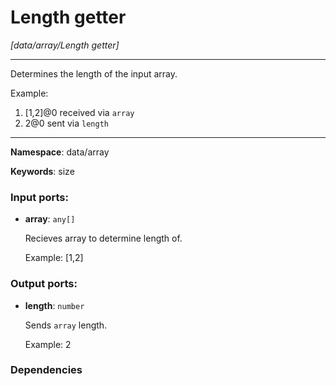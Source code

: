 # Length getter

_[data/array/Length getter]_

---

Determines the length of the input array.

Example:
1. [1,2]@0 received via `array`
2. 2@0 sent via `length`

---

__Namespace__: data/array

__Keywords__: size

### Input ports:

* __array__: ` any[] `

    Recieves array to determine length of.
    
    Example:
    [1,2]

### Output ports:

* __length__: ` number `

    Sends `array` length.
    
    Example:
    2

### Dependencies




